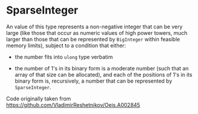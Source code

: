 # SparseInteger

An value of this type represents a non-negative integer that can be very large (like those that occur as
numeric values of high power towers, much larger than those that can be represented by `BigInteger`
within feasible memory limits), subject to a condition that either:

- the number fits into `ulong` type verbatim

- the number of 1's in its binary form is a moderate number (such that an array of that size can be allocated), and each of the positions of 1's in its binary form is, recursively, a number that can be represented
by `SparseInteger`.

Code originally taken from https://github.com/VladimirReshetnikov/Oeis.A002845
